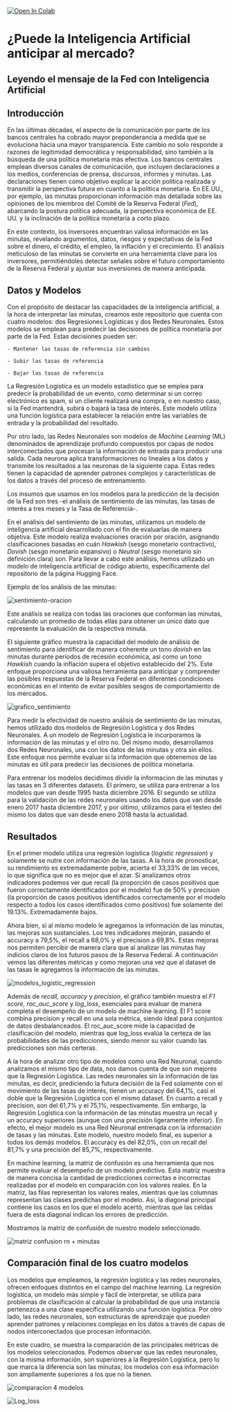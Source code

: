 <a target="_blank" href="https://colab.research.google.com/github/PabloOrazi/fed-sentiment-analysis/">
  <img src="https://colab.research.google.com/assets/colab-badge.svg" alt="Open In Colab"/>
</a>

# ¿Puede la Inteligencia Artificial anticipar al mercado?
## Leyendo el mensaje de la Fed con Inteligencia Artificial

## Introducción

En las últimas décadas, el aspecto de la comunicación por parte de los bancos centrales ha cobrado mayor preponderancia a medida que se evoluciona hacia una mayor transparencia. Este cambio no solo responde a razones de legitimidad democrática y responsabilidad, sino también a la búsqueda de una política monetaria más efectiva. Los bancos centrales emplean diversos canales de comunicación, que incluyen declaraciones a los medios, conferencias de prensa, discursos, informes y minutas. Las declaraciones tienen como objetivo explicar la acción política realizada y transmitir la perspectiva futura en cuanto a la política monetaria. En EE.UU., por ejemplo, las minutas proporcionan información más detallada sobre las opiniones de los miembros del Comité de la Reserva Federal (*Fed*), abarcando la postura política adecuada, la perspectiva económica de EE. UU. y la inclinación de la política monetaria a corto plazo.

En este contexto, los inversores encuentran valiosa información en las minutas, revelando argumentos, datos, riesgos y expectativas de la Fed sobre el dinero, el crédito, el empleo, la inflación y el crecimiento. El análisis meticuloso de las minutas se convierte en una herramienta clave para los inversores, permitiéndoles detectar señales sobre el futuro comportamiento de la Reserva Federal y ajustar sus inversiones de manera anticipada.

## Datos y Modelos

Con el propósito de destacar las capacidades de la inteligencia artificial, a la hora de interpretar las minutas, creamos este repositorio que cuenta con cuatro modelos: dos Regresiones Logísticas y dos Redes Neuronales. Estos modelos se emplean para predecir las decisiones de política monetaria por parte de la Fed. Estas decisiones pueden ser:

    - Mantener las tasas de referencia sin cambios
   
    - Subir las tasas de referencia

    - Bajar las tasas de referencia


La Regresión Logística es un modelo estadístico que se emplea para predecir la probabilidad de un evento, como determinar si un correo electrónico es spam, si un cliente realizará una compra, o en nuestro caso, si la Fed mantendrá, subirá o bajará la tasa de interés. Este modelo utiliza una función logística para establecer la relación entre las variables de entrada y la probabilidad del resultado.

Por otro lado, las Redes Neuronales son modelos de *Machine Learning* (ML) denominados de aprendizaje profundo compuestos por capas de nodos interconectados que procesan la información de entrada para producir una salida. Cada neurona aplica transformaciones no lineales a los datos y transmite los resultados a las neuronas de la siguiente capa. Estas redes tienen la capacidad de aprender patrones complejos y características de los datos a través del proceso de entrenamiento.

Los insumos que usamos en los modelos para la predicción de la decisión de la Fed son tres -el análisis de sentimiento de las minutas, las tasas de interés a tres meses y la Tasa de Referencia-.  

En el análisis del sentimiento de las minutas, utilizamos un modelo de inteligencia artificial desarrollado con el fin de evaluarlas de manera objetiva. Este modelo realiza evaluaciones oración por oración, asignando clasificaciones basadas en cuán *Hawkish* (sesgo monetario contractivo), *Dovish* (sesgo monetario expansivo) o *Neutral* (sesgo monetario sin definición clara) son. Para llevar a cabo este análisis, hemos utilizado un modelo de inteligencia artificial de código abierto, específicamente del repositorio de la página Hugging Face.

Ejemplo de los análisis de las minutas:

![sentimiento-oracion](https://github.com/PabloOrazi/fed-sentiment-analysis/assets/44901407/367ccf47-a653-4473-8717-d674263fedc1)


Este análisis se realiza con todas las oraciones que conforman las minutas, calculando un promedio de todas ellas para obtener un único dato que represente la evaluación de la respectiva minuta.

El siguiente gráfico muestra la capacidad del modelo de análisis de sentimiento para identificar de manera coherente un tono *dovish* en las minutas durante períodos de recesión económica, así como un tono *Hawkish* cuando la inflación supera el objetivo establecido del 2%. Este enfoque proporciona una valiosa herramienta para anticipar y comprender las posibles respuestas de la Reserva Federal en diferentes condiciones económicas en el intento de evitar posibles sesgos de comportamiento de los mercados. 
                                                             
![grafico_sentimiento](https://github.com/PabloOrazi/fed-sentiment-analysis/assets/44901407/74b1eb85-8657-42f3-ad8b-d69ef1c7ba12)

Para medir la efectividad de nuestro análisis de sentimiento de las minutas, hemos utilizado dos modelos de Regresión Logística y dos Redes Neuronales. A un modelo de Regresión Logística le incorporamos la información de las minutas y el otro no. Del mismo modo, desarrollamos dos Redes Neuronales, una con los datos de las minutas y otra sin ellos. Este enfoque nos permite evaluar si la información que obtenemos de las minutas es útil para predecir las decisiones de política monetaria.

Para entrenar los modelos decidimos dividir la informacion de las minutas y las tasas en 3 diferentes datasets. El primero, se utiliza para entrenar a los modelos que van desde 1995 hasta diciembre 2016. El segundo se utiliza para la validación de las redes neuronales usando los datos que van desde enero 2017 hasta diciembre 2017, y por último,  utilizamos para el testeo del mismo los datos que van desde enero 2018 hasta la actualidad.

## Resultados

En el primer modelo utiliza una regresión logística (*logistic regression*) y solamente se nutre con información de las tasas. A la hora de pronosticar, su rendimiento es extremadamente pobre, acierta el 33,33% de las veces, lo que significa que no es mejor que el azar. Si analizamos otros indicadores podemos ver que recall (la proporción de casos positivos que fueron correctamente identificados por el modelo) fue de 50% y precision (la proporción de casos positivos identificados correctamente por el modelo respecto a todos los casos identificados como positivos) fue solamente del 19.13%. Extremadamente bajos. 

Ahora bien, si al mismo modelo le agregamos la información de las minutas, las mejoras son sustanciales. Los tres indicadores mejoran, pasando el accuracy a 79,5%, el recall a 68,0% y el precision a 69,8%. Estas mejoras nos permiten percibir de manera clara que al analizar las minutas hay indicios claros de los futuros pasos de la Reserva Federal. A continuación vemos las diferentes métricas y como mejoran una vez que al dataset de las tasas le agregamos la información de las minutas.  

![modelos_logistic_regression](https://github.com/PabloOrazi/fed-sentiment-analysis/assets/44901407/781c34cc-8247-4fee-baef-89f58b3b89b6)

Además de *recall, accuracy* y *precision*, el gráfico también muestra el *F1 score, roc_auc_score* y *log_loss*, esenciales para evaluar de manera completa el desempeño de un modelo de machine learning. El F1 score combina precision y recall en una sola métrica, siendo ideal para conjuntos de datos desbalanceados. El roc_auc_score mide la capacidad de clasificación del modelo, mientras que log_loss evalúa la certeza de las probabilidades de las predicciones, siendo menor su valor cuando las predicciones son más certeras.

A la hora de analizar otro tipo de modelos como una Red Neuronal, cuando analizamos el mismo tipo de data, nos damos cuenta de que son mejores que la Regresión Logística. Las redes neuronales sin la información de las minutas, es decir, prediciendo la futura decisión de la Fed solamente con el movimiento de las tasas de interés, tienen un accuracy del 64,1%, casi el doble que la Regresión Logística con el mismo dataset. En cuanto a recall y precision, son del 61,7% y el 75,1%, respectivamente. Sin embargo, la Regresión Logística con la información de las minutas muestra un recall y un accuracy superiores (aunque con una precisión ligeramente inferior). En efecto, el mejor modelo es una Red Neuronal entrenada con la información de tasas y las minutas. Este modelo, nuestro modelo final, es superior a todos los demás modelos. El accuracy es del 82,0%, con un recall del 81,7% y una precisión del 85,7%, respectivamente. 

En machine learning, la matriz de confusión es una herramienta que nos permite evaluar el desempeño de un modelo predictivo. Esta matriz muestra de manera concisa la cantidad de predicciones correctas e incorrectas realizadas por el modelo en comparación con los valores reales. En la matriz, las filas representan los valores reales, mientras que las columnas representan las clases predichas por el modelo. Así, la diagonal principal contiene los casos en los que el modelo acertó, mientras que las celdas fuera de esta diagonal indican los errores de predicción. 

Mostramos la matriz de confusión de nuestro modelo seleccionado. 

![matriz confusion rn + minutas](https://github.com/PabloOrazi/fed-sentiment-analysis/assets/44901407/892d85e3-03e6-4b6a-997c-e1fb1111228c)


## Comparación final de los cuatro modelos

Los modelos que empleamos, la regresión logística y las redes neuronales, ofrecen enfoques distintos en el campo del machine learning. La regresión logística, un modelo más simple y fácil de interpretar, se utiliza para problemas de clasificación al calcular la probabilidad de que una instancia pertenezca a una clase específica utilizando una función logística. Por otro lado, las redes neuronales, son estructuras de aprendizaje que pueden aprender patrones y relaciones complejas en los datos a través de capas de nodos interconectados que procesan información.

En este cuadro, se muestra la comparación de las principales métricas de los modelos seleccionados. Podemos observar que las redes neuronales, con la misma información, son superiores a la Regresión Logística, pero lo que marca la diferencia son las minutas; los modelos con esa información son ampliamente superiores a los que no la tienen.   

![comparacion 4 modelos](https://github.com/PabloOrazi/fed-sentiment-analysis/assets/44901407/d8d717c1-c7dc-408c-a904-fc4d49c82066)


![Log_loss](https://github.com/PabloOrazi/fed-sentiment-analysis/assets/44901407/beae2241-e94e-40ab-80a2-f8febd39c885)
